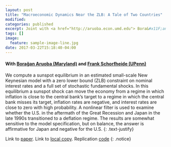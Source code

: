 ```yaml
---
layout: post
title: "Macroeconomic Dynamics Near the ZLB: A Tale of Two Countries"
modified:
categories: published
excerpt: Joint with <a href="http://aruoba.econ.umd.edu"> Bora&#x11F;an Aruoba (Maryland)</a> and <a href="http://sites.sas.upenn.edu/schorf">Frank Schorfheide (UPenn)</a>. <i>Review of Economic Studies, 85 (1), January 2018</i>.
tags: []
image:
  feature: sample-image-line.jpg
date: 2017-03-22T15:18:40-04:00
---
```

#### With [Bora&#x11F;an Aruoba (Maryland)](http://aruoba.econ.umd.edu/) and [Frank Schorfheide (UPenn)](http://sites.sas.upenn.edu/schorf)

We compute a sunspot equilibrium in an estimated small-scale New Keynesian model with a zero lower bound (ZLB) constraint on nominal interest rates and a full set of stochastic fundamental shocks. In this equilibrium a sunspot shock can move the economy from a regime in which inflation is close to the central bank’s target to a regime in which the central bank misses its target, inflation rates are negative, and interest rates are close to zero with high probability. A nonlinear filter is used to examine whether the U.S. in the aftermath of the Great Recession and Japan in the late 1990s transitioned to a deflation regime. The results are somewhat sensitive to the model specification, but on balance, the answer is affirmative for Japan and negative for the U.S.
{: .text-justify}

Link to [paper](https://doi.org/10.1093/restud/rdx027).
Link to [local copy](/documents/ACS-zlb-v4.pdf).
Replication [code](https://github.com/pcuba/ACS_RESTUD_2017)
{: .notice}
